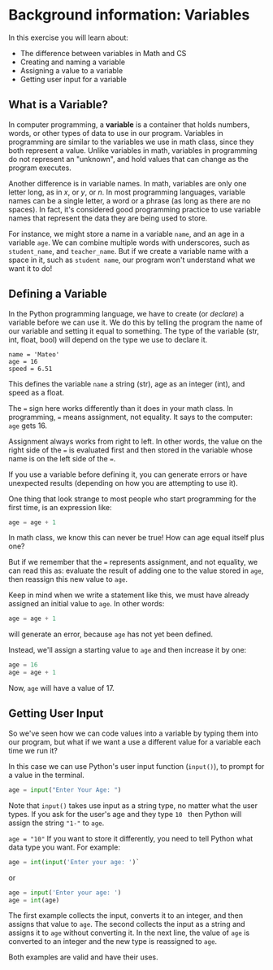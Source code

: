 # Background information: Variables

In this exercise you will learn about:

- The difference between variables in Math and CS
- Creating and naming a variable
- Assigning a value to a variable
- Getting user input for a variable

## What is a Variable?
In computer programming, a **variable** is a container that holds numbers, words, or other types of data to use in our program. Variables in programming are similar to the variables we use in math class, since they both represent a value. Unlike variables in math, variables in programming do not represent an "unknown", and hold values that can change as the program executes.

Another difference is in variable names. In math, variables are only one letter long, as in *x*, or *y*, or *n*. In most programming languages, variable names can be a single letter, a word or a phrase (as long as there are no spaces). In fact, it's considered good programming practice to use variable names that represent the data they are being used to store.

For instance, we might store a name in a variable `name`, and an age in a variable `age`. We can combine multiple words with underscores, such as `student_name`, and `teacher_name`. But if we create a variable name with a space in it, such as `student name`, our program won't understand what we want it to do!

## Defining a Variable
In the Python programming language, we have to create (or _declare_) a variable before we can use it. We do this by telling the program the name of our variable and setting it equal to something. The type of the variable (str, int, float, bool) will depend on the type we use to declare it.

```
name = 'Mateo'
age = 16
speed = 6.51
```

This defines the variable `name` a string (str), age as an integer (int), and speed as a float. 

The `=` sign here works differently than it does in your math class. In programming, `=` means assignment, not equality. It says to the computer: `age` gets 16.

Assignment always works from right to left. In other words, the value on the right side of the `=` is evaluated first and then stored in the variable whose name is on the left side of the `=`.

If you use a variable before defining it, you can generate errors or have unexpected results (depending on how you are attempting to use it).



One thing that look strange to most people who start programming for the first time, is an expression like:

```python
age = age + 1
```

In math class, we know this can never be true! How can age equal itself plus one?

But if we remember that the `=` represents assignment, and not equality, we can read this as: evaluate the result of adding one to the value stored in `age`, then reassign this new value to `age`.

Keep in mind when we write a statement like this, we must have already assigned an initial value to `age`. In other words:

```python
age = age + 1
```

will generate an error, because `age` has not yet been defined.

Instead, we'll assign a starting value to `age` and then increase it by one:

```python
age = 16
age = age + 1
```

Now, `age` will have a value of 17.

## Getting User Input

So we've seen how we can code values into a variable by typing them into our program, but what if we want a use a different value for a variable each time we run it?

In this case we can use Python's user input function (`input()`), to prompt for a value in the terminal.

```python
age = input("Enter Your Age: ")
```

Note that `input()` takes use input as a string type, no matter what the user types. If you ask for the user's age and they type `10 ` then Python will assign the string `"1-"` to `age`.

`age = "10"`
 If you want to store it differently, you need to tell Python what data type you want. For example:
 
 ```python
 age = int(input('Enter your age: ')`
 ```
 
 or
 ```python
 age = input('Enter your age: ')
 age = int(age)
 ```

The first example collects the input, converts it to an integer, and then assigns that value to `age`. The second collects the input as a string and assigns it to `age` without converting it. In the next line, the value of `age` is converted to an integer and the new type is reassigned to `age`.

Both examples are valid and have their uses.

